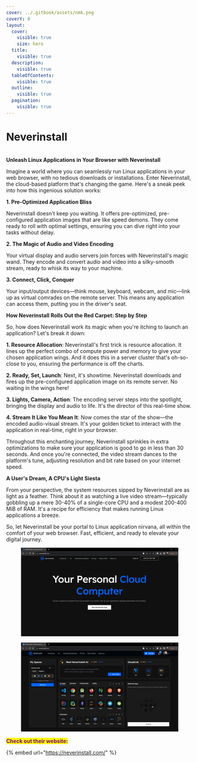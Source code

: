 ```yaml
---
cover: ../.gitbook/assets/nmk.png
coverY: 0
layout:
  cover:
    visible: true
    size: hero
  title:
    visible: true
  description:
    visible: true
  tableOfContents:
    visible: true
  outline:
    visible: true
  pagination:
    visible: true
---
```


# Neverinstall

\
**Unleash Linux Applications in Your Browser with Neverinstall**

Imagine a world where you can seamlessly run Linux applications in your web browser, with no tedious downloads or installations. Enter Neverinstall, the cloud-based platform that's changing the game. Here's a sneak peek into how this ingenious solution works:

**1. Pre-Optimized Application Bliss**

Neverinstall doesn't keep you waiting. It offers pre-optimized, pre-configured application images that are like speed demons. They come ready to roll with optimal settings, ensuring you can dive right into your tasks without delay.

**2. The Magic of Audio and Video Encoding**

Your virtual display and audio servers join forces with Neverinstall's magic wand. They encode and convert audio and video into a silky-smooth stream, ready to whisk its way to your machine.

**3. Connect, Click, Conquer**

Your input/output devices—think mouse, keyboard, webcam, and mic—link up as virtual comrades on the remote server. This means any application can access them, putting you in the driver's seat.

**How Neverinstall Rolls Out the Red Carpet: Step by Step**

So, how does Neverinstall work its magic when you're itching to launch an application? Let's break it down:

**1. Resource Allocation**: Neverinstall's first trick is resource allocation. It lines up the perfect combo of compute power and memory to give your chosen application wings. And it does this in a server cluster that's oh-so-close to you, ensuring the performance is off the charts.

**2. Ready, Set, Launch**: Next, it's showtime. Neverinstall downloads and fires up the pre-configured application image on its remote server. No waiting in the wings here!

**3. Lights, Camera, Action**: The encoding server steps into the spotlight, bringing the display and audio to life. It's the director of this real-time show.

**4. Stream It Like You Mean It**: Now comes the star of the show—the encoded audio-visual stream. It's your golden ticket to interact with the application in real-time, right in your browser.

Throughout this enchanting journey, Neverinstall sprinkles in extra optimizations to make sure your application is good to go in less than 30 seconds. And once you're connected, the video stream dances to the platform's tune, adjusting resolution and bit rate based on your internet speed.

**A User's Dream, A CPU's Light Siesta**

From your perspective, the system resources sipped by Neverinstall are as light as a feather. Think about it as watching a live video stream—typically gobbling up a mere 30-40% of a single-core CPU and a modest 200-400 MiB of RAM. It's a recipe for efficiency that makes running Linux applications a breeze.

So, let Neverinstall be your portal to Linux application nirvana, all within the comfort of your web browser. Fast, efficient, and ready to elevate your digital journey.



<div>

<figure><img src="../.gitbook/assets/Screenshot 2023-10-05 161918 (1).png" alt=""><figcaption></figcaption></figure>

 

<figure><img src="../.gitbook/assets/Screenshot 2023-10-05 161545 (1).png" alt=""><figcaption></figcaption></figure>

</div>

<mark style="color:purple;">**Check out their website:**</mark>

{% embed url="https://neverinstall.com/" %}
